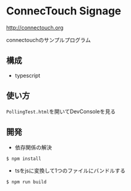 # ConnecTouch Signage

http://connectouch.org

connectouchのサンプルプログラム


## 構成
 - typescript

## 使い方

`PollingTest.html`を開いてDevConsoleを見る

## 開発
- 依存関係の解決
```
$ npm install
```
- tsをjsに変換して1つのファイルにバンドルする
```
$ npm run build
```
